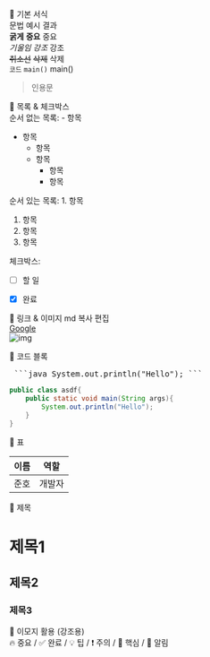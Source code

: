 📌 기본 서식  
문법	예시	결과  
**굵게**	**중요**	중요  
_기울임_	_강조_	강조  
~~취소선~~	~~삭제~~	삭제  
`코드`	`main()`	main()  
> 인용문	

📌 목록 & 체크박스  
순서 없는 목록: - 항목
- 항목
    - 항목
    - 항목
        - 항목
        - 항목

순서 있는 목록: 1. 항목
1. 항목  
2. 항목
3. 항목

체크박스:
- [ ] 할 일
- [x] 완료  


📌 링크 & 이미지
  md 복사  편집  
  [Google](https://google.com)    
  ![img](https://via.placeholder.com/100)  

📌 코드 블록
<pre> ```java System.out.println("Hello"); ``` </pre>  

```java
public class asdf{
    public static void main(String args){
        System.out.println("Hello");
    }
}
 ```

📌 표   

| 이름 | 역할  |  
|------|-----|  
| 준호 | 개발자 |  

📌 제목
# 제목1
## 제목2
### 제목3  

📌 이모지 활용 (강조용)  
🔥 중요 / ✅ 완료 / 💡 팁 / ❗ 주의 / 📌 핵심 / 🔔 알림